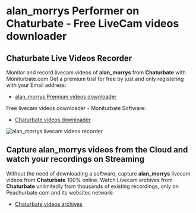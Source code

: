 # alan_morrys Performer on Chaturbate - Free LiveCam videos downloader

## Chaturbate Live Videos Recorder

Monitor and record livecam videos of **alan_morrys** from **Chaturbate** with Moniturbate.com
Get a premium trial for free by just and only registering with your Email address:
* [alan_morrys Premium videos downloader](https://moniturbate.com/request-demo-licence-key.html)

Free livecam videos downloader - Moniturbate Software:
* [Chaturbate videos downloader](https://moniturbate.com/moniturbate-download-software.html)

![alan_morrys livecam videos recorder](https://peachurnet.com/templates/moniturbate-software.png)


## Capture alan_morrys videos from the Cloud and watch your recordings on Streaming

Without the need of downloading a software, capture **alan_morrys** livecam videos from **Chaturbate** 100% online.
Watch Livecam archives from **Chaturbate** unlimitedly from thousands of existing recordings, only on Peachurbate.com and its websites network:
* [Chaturbate videos archives](https://peachurnet.com/)